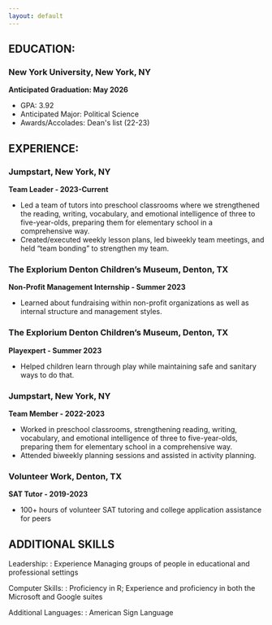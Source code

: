 ```yaml
---
layout: default
---
```

## EDUCATION:
### New York University, New York, NY 
**Anticipated Graduation: May 2026**
* GPA: 3.92
* Anticipated Major: Political Science 
* Awards/Accolades: Dean's list (22-23)


## EXPERIENCE:
### Jumpstart, New York, NY        
**Team Leader - 2023-Current**
* Led a team of tutors into preschool classrooms where we strengthened the reading, writing, vocabulary, and emotional intelligence of three to five-year-olds, preparing them for elementary school in a comprehensive way. 
* Created/executed weekly lesson plans, led biweekly team meetings, and held “team bonding” to strengthen my team.


### The Explorium Denton Children’s Museum, Denton, TX        
**Non-Profit Management Internship - Summer 2023**
* Learned about fundraising within non-profit organizations as well as internal structure and management styles. 


### The Explorium Denton Children’s Museum, Denton, TX        
**Playexpert - Summer 2023**
* Helped children learn through play while maintaining safe and sanitary ways to do that. 


### Jumpstart, New York, NY        
**Team Member - 2022-2023**
* Worked in preschool classrooms, strengthening reading, writing, vocabulary, and emotional intelligence of three to five-year-olds, preparing them for elementary school in a comprehensive way. 
* Attended biweekly planning sessions and assisted in activity planning.


### Volunteer Work, Denton, TX                
**SAT Tutor - 2019-2023**
* 100+ hours of volunteer SAT tutoring and college application assistance for peers


## ADDITIONAL SKILLS
Leadership: 
: Experience Managing groups of people in educational and professional settings

Computer Skills: 
: Proficiency in R; Experience and proficiency in both the Microsoft and Google suites

Additional Languages: 
: American Sign Language
